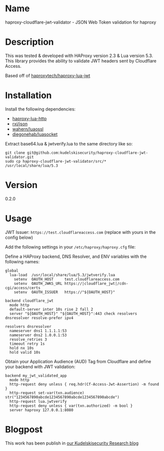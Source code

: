 # Name

haproxy-cloudflare-jwt-validator - JSON Web Token validation for haproxy

# Description

This was tested & developed with HAProxy version 2.3 & Lua version 5.3.
This library provides the ability to validate JWT headers sent by Cloudflare Access. 

Based off of [haproxytech/haproxy-lua-jwt](https://github.com/haproxytech/haproxy-lua-jwt)

# Installation

Install the following dependencies:

* [haproxy-lua-http](https://github.com/haproxytech/haproxy-lua-http)
* [rxi/json](https://github.com/rxi/json.lua)
* [wahern/luaossl](https://github.com/wahern/luaossl)
* [diegonehab/luasocket](https://github.com/diegonehab/luasocket)

Extract base64.lua & jwtverify.lua to the same directory like so:

```shell
git clone git@github.com:kudelskisecurity/haproxy-cloudflare-jwt-validator.git
sudo cp haproxy-cloudflare-jwt-validator/src/* /usr/local/share/lua/5.3
```

# Version

0.2.0

# Usage

JWT Issuer: `https://test.cloudflareaccess.com` (replace with yours in the config below)

Add the following settings in your `/etc/haproxy/haproxy.cfg` file: 

Define a HAProxy backend, DNS Resolver, and ENV variables with the following names:

```
global
  lua-load  /usr/local/share/lua/5.3/jwtverify.lua
    setenv  OAUTH_HOST     test.cloudflareaccess.com
    setenv  OAUTH_JWKS_URL https://|cloudflare_jwt|/cdn-cgi/access/certs
    setenv  OAUTH_ISSUER   https://"${OAUTH_HOST}"

backend cloudflare_jwt
  mode http
  default-server inter 10s rise 2 fall 2
  server "${OAUTH_HOST}" "${OAUTH_HOST}":443 check resolvers dnsresolver resolve-prefer ipv4

resolvers dnsresolver
  nameserver dns1 1.1.1.1:53
  nameserver dns2 1.0.0.1:53
  resolve_retries 3
  timeout retry 1s
  hold nx 10s
  hold valid 10s
```

Obtain your Application Audience (AUD) Tag from Cloudflare and define your backend with JWT validation:

```
backend my_jwt_validated_app
  mode http
  http-request deny unless { req.hdr(Cf-Access-Jwt-Assertion) -m found }
  http-request set-var(txn.audience) str("1234567890abcde1234567890abcde1234567890abcde")
  http-request lua.jwtverify
  http-request deny unless { var(txn.authorized) -m bool }
  server haproxy 127.0.0.1:8080
```

# Blogpost

This work has been publish in [our Kudelskisecurity Research blog](https://research.kudelskisecurity.com/2020/08/04/first-steps-towards-a-zero-trust-architecture/)
